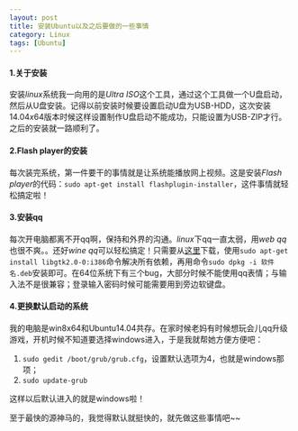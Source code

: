 ```yaml
---
layout: post
title: 安装Ubuntu以及之后要做的一些事情
category: Linux
tags: [Ubuntu]
---
```


#### 1.关于安装 ####

安装*linux*系统我一向用的是*Ultra ISO*这个工具，通过这个工具做一个U盘启动，然后从U盘安装。记得以前安装时候要设置启动U盘为USB-HDD，这次安装14.04*x*64版本时候这样设置制作U盘启动不能成功，只能设置为USB-ZIP才行。之后的安装就一路顺利了。

#### 2.Flash player的安装 ####

每次装完系统，第一件要干的事情就是让系统能播放网上视频。这是安装*Flash player*的代码：`sudo apt-get install flashplugin-installer`，这件事情就轻松搞定啦！

#### 3.安装qq ####

每次开电脑都离不开qq啊，保持和外界的沟通。*linux*下qq一直太弱，用*web qq*也很不爽。。还好*wine qq*可以轻松搞定！只需要从[这里](http://www.longene.org/download/WineQQ2013SP6-20140102-Longene.deb)下载，使用`sudo apt-get install libgtk2.0-0:i386`命令解决所有依赖，再用命令`sudo dpkg -i 软件名.deb`安装即可。在64位系统下有三个bug，大部分时候不能使用qq表情；与输入法不是很兼容；登录输入密码时候可能需要用到旁边软键盘。

#### 4.更换默认启动的系统 ####

我的电脑是win8x64和Ubuntu14.04共存。在家时候老妈有时候想玩会儿qq升级游戏，开机时候不知道要选择windows进入，于是我就帮她方便方便吧：

1. `sudo gedit /boot/grub/grub.cfg`，设置默认选项为4，也就是windows那项；
2. `sudo update-grub`

这样以后默认进入的就是windows啦！


至于最快的源神马的，我觉得默认就挺快的，就先做这些事情吧~~